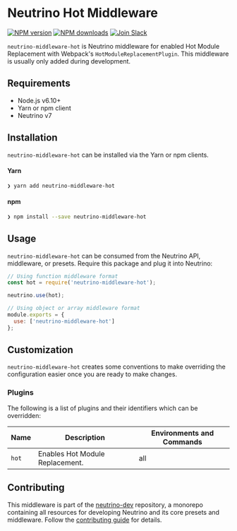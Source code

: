 # Neutrino Hot Middleware
[![NPM version][npm-image]][npm-url] [![NPM downloads][npm-downloads]][npm-url] [![Join Slack][slack-image]][slack-url]

`neutrino-middleware-hot` is Neutrino middleware for enabled Hot Module Replacement with Webpack's
`HotModuleReplacementPlugin`. This middleware is usually only added during development.

## Requirements

- Node.js v6.10+
- Yarn or npm client
- Neutrino v7

## Installation

`neutrino-middleware-hot` can be installed via the Yarn or npm clients.

#### Yarn

```bash
❯ yarn add neutrino-middleware-hot
```

#### npm

```bash
❯ npm install --save neutrino-middleware-hot
```

## Usage

`neutrino-middleware-hot` can be consumed from the Neutrino API, middleware, or presets. Require this package
and plug it into Neutrino:

```js
// Using function middleware format
const hot = require('neutrino-middleware-hot');

neutrino.use(hot);
```

```js
// Using object or array middleware format
module.exports = {
  use: ['neutrino-middleware-hot']
};
```

## Customization

`neutrino-middleware-hot` creates some conventions to make overriding the configuration easier once you are ready to
make changes.

### Plugins

The following is a list of plugins and their identifiers which can be overridden:

| Name | Description | Environments and Commands |
| --- | --- | --- |
| `hot` | Enables Hot Module Replacement. | all |

## Contributing

This middleware is part of the [neutrino-dev](https://github.com/mozilla-neutrino/neutrino-dev) repository, a monorepo
containing all resources for developing Neutrino and its core presets and middleware. Follow the
[contributing guide](https://neutrino.js.org/contributing) for details.

[npm-image]: https://img.shields.io/npm/v/neutrino-middleware-hot.svg
[npm-downloads]: https://img.shields.io/npm/dt/neutrino-middleware-hot.svg
[npm-url]: https://npmjs.org/package/neutrino-middleware-hot
[slack-image]: https://neutrino-slack.herokuapp.com/badge.svg
[slack-url]: https://neutrino-slack.herokuapp.com/

